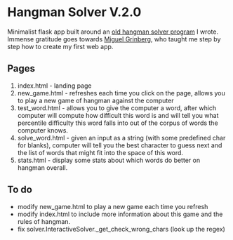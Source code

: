 # Hangman Solver V.2.0

Minimalist flask app built around an [old hangman solver program](url-to-my-old-repo) I wrote. Immense gratitude goes towards [Miguel Grinberg](url-to-flask-tutorial), who taught me step by step how to create my first web app.

## Pages
1. index.html - landing page
2. new_game.html - refreshes each time you click on the page, allows you to play a new game of hangman against the computer
3. test_word.html - allows you to give the computer a word, after which computer will compute how difficult this word is and will tell you what percentile difficulty this word falls into out of the corpus of words the computer knows.
4. solve_word.html - given an input as a string (with some predefined char for blanks), computer will tell you the best character to guess next and the list of words that might fit into the space of this word.
5. stats.html - display some stats about which words do better on hangman overall.

## To do
* modify new_game.html to play a new game each time you refresh
* modify index.html to include more information about this game and the rules of hangman.
* fix solver.InteractiveSolver._get_check_wrong_chars (look up the regex)